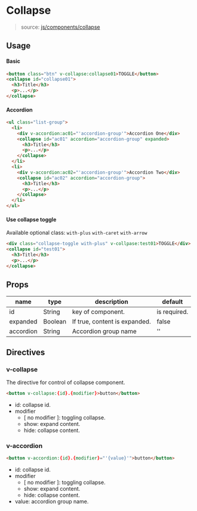# Collapse
> source: [js/components/collapse](../../src/js/components/collapse.vue)

## Usage
#### Basic
```html
<button class="btn" v-collapse:collapse01>TOGGLE</button>
<collapse id="collapse01">
  <h3>Title</h3>
  <p>...</p>
</collapse>
```

#### Accordion
```html
<ul class="list-group">
  <li>
    <div v-accordion:ac01="'accordion-group'">Accordion One</div>
    <collapse id="ac01" accordion="accordion-group" expanded>
      <h3>Title</h3>
      <p>...</p>
    </collapse>
  </li>
  <li>
    <div v-accordion:ac02="'accordion-group'">Accordion Two</div>
    <collapse id="ac02" accordion="accordion-group">
      <h3>Title</h3>
      <p>...</p>
    </collapse>
  </li>
</ul>
```

#### Use collapse toggle
Available optional class: `with-plus` `with-caret` `with-arrow`

```html
<div class="collapse-toggle with-plus" v-collpase:test01>TOGGLE</div>
<collapse id="test01">
  <h3>Title</h3>
  <p>...</p>
</collapse>
```

## Props
| name | type | description | default |
| ---- | ---- | ----------- | ------- |
| id | String | key of component. | is required. |
| expanded | Boolean | If true, content is expanded. | false |
| accordion | String | Accordion group name | '' |

## Directives
### v-collapse
The directive for control of collapse component.
```html
<button v-collapse:{id}.{modifier}>button</button>
```
- id: collapse id.
- modifier
  - [ no modifier ]: toggling collapse.
  - show: expand content.
  - hide: collapse content.

### v-accordion
```html
<button v-accordion:{id}.{modifier}="'{value}'">button</button>
```
- id: collapse id.
- modifier
  - [ no modifier ]: toggling collapse.
  - show: expand content.
  - hide: collapse content.
- value: accordion group name.
